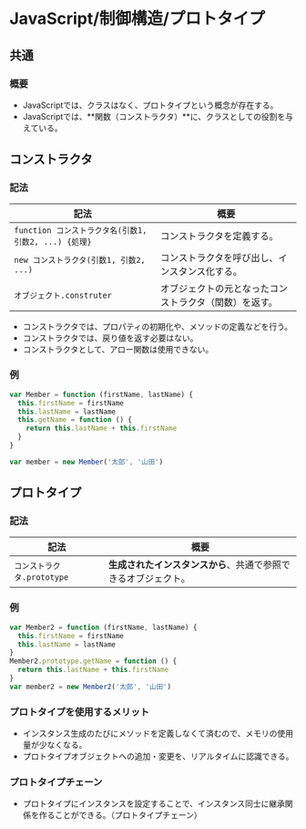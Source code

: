 # JavaScript/制御構造/プロトタイプ

## 共通

### 概要

- JavaScriptでは、クラスはなく、プロトタイプという概念が存在する。
- JavaScriptでは、**関数（コンストラクタ）**に、クラスとしての役割を与えている。

## コンストラクタ

### 記法

| 記法                                                  | 概要                                                   |
| ----------------------------------------------------- | ------------------------------------------------------ |
| `function コンストラクタ名(引数1, 引数2, ...) {処理}` | コンストラクタを定義する。                             |
| `new コンストラクタ(引数1, 引数2, ...)`               | コンストラクタを呼び出し、インスタンス化する。         |
| `オブジェクト.construter`                             | オブジェクトの元となったコンストラクタ（関数）を返す。 |

- コンストラクタでは、プロパティの初期化や、メソッドの定義などを行う。
- コンストラクタでは、戻り値を返す必要はない。
- コンストラクタとして、アロー関数は使用できない。

### 例

```js
var Member = function (firstName, lastName) {
  this.firstName = firstName
  this.lastName = lastName
  this.getName = function () {
    return this.lastName + this.firstName
  }
}

var member = new Member('太郎', '山田')
```

## プロトタイプ

### 記法

| 記法                       | 概要                                                         |
| -------------------------- | ------------------------------------------------------------ |
| `コンストラクタ.prototype` | **生成されたインスタンスから**、共通で参照できるオブジェクト。 |

### 例

```js
var Member2 = function (firstName, lastName) {
  this.firstName = firstName
  this.lastName = lastName
}
Member2.prototype.getName = function () {
  return this.lastName + this.firstName
}
var member2 = new Member2('太郎', '山田')
```

### プロトタイプを使用するメリット

- インスタンス生成のたびにメソッドを定義しなくて済むので、メモリの使用量が少なくなる。
- プロトタイプオブジェクトへの追加・変更を、リアルタイムに認識できる。

### プロトタイプチェーン

- プロトタイプにインスタンスを設定することで、インスタンス同士に継承関係を作ることができる。（プロトタイプチェーン）
